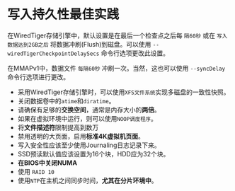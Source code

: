 # 写入持久性最佳实践

在WiredTiger存储引擎中，默认设置是在最后一个检查点之后每 `隔60秒` 或在 `写入数据达到2GB之后` 将数据冲刷(Flush)到磁盘。可以使用 `--wiredTigerCheckpointDelaySecs` 命令行选项更改此设置。

在MMAPv1中，数据文件 `每隔60秒` 冲刷一次。当然，这也可以使用 `--syncDelay` 命令行选项进行更改。

* 采用WiredTiger存储引擎时，可以使用`XFS文件系统`实现多磁盘的一致性快照。
* 关闭数据卷中的`atime`和`diratime`。
* 请确保有足够的**交换空间**，通常是内存大小的**两倍**。
* 如果在虚拟环境中运行，则可以使用`NOOP调度程序`。
* 将**文件描述符**限制提高到数万
* 禁用透明的大页面，启用**标准4K虚拟机页面**。
* 写入安全性应该至少使用Journaling日志记录下来。
* SSD预读默认值应该设置为16个块，HDD应为32个块。
* **在BIOS中关闭NUMA**
* 使用 `RAID 10`
* 使用`NTP`在主机之间同步时间，**尤其在分片环境中**。
